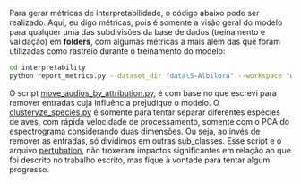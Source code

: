 Para gerar métricas de interpretabilidade, o código abaixo pode ser realizado. Aqui, eu digo métricas, pois é somente a visão geral do modelo para qualquer uma das subdivisões da base de dados (treinamento e validação) em **folders**, com algumas métricas a mais além das que foram utilizadas como rastreio durante o treinamento do modelo:
```bash
cd interpretability
python report_metrics.py --dataset_dir "data\S-Albilora" --workspace "workspace\features\waveform.h5" --run_id run_id
```

O script [move_audios_by_attribution.py](/panns/interpretability/move_audios_by_attribution.py), é com base no que escrevi para remover entradas cuja influência prejudique o modelo. O [clusteryze_species.py](/panns/interpretability/clusteryze_species.py) é somente para tentar separar diferentes espécies de aves, com rápida velocidade de processamento, somente com o PCA do espectrograma considerando duas dimensões. Ou seja, ao invés de remover as entradas, só dividimos em outras sub_classes. Esse script e o arquivo [pertubation](/panns/interpretability/pertubation.ipynb), não troxeram impactos significantes em relação ao que foi descrito no trabalho escrito, mas fique à vontade para tentar algum progresso. 